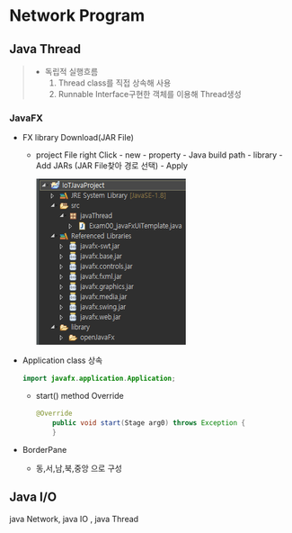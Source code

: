 # Network Program

## Java Thread

> * 독립적 실행흐름
>   1. Thread class를 직접 상속해 사용
>   2.  Runnable Interface구현한 객체를 이용해 Thread생성

### JavaFX

* FX library  Download(JAR File)

  * project File right Click - new - property - Java build path -  library - Add JARs (JAR File찾아 경로 선택) - Apply

    ![image-20200408133226350](image/image-20200408133226350.png) 

* Application class 상속

  ```java
  import javafx.application.Application;
  ```

  * start() method Override

    ```java
    @Override
    	public void start(Stage arg0) throws Exception {
    	}
    ```

* BorderPane

  * 동,서,남,북,중앙 으로 구성



## Java I/O



java Network, java IO , java Thread

